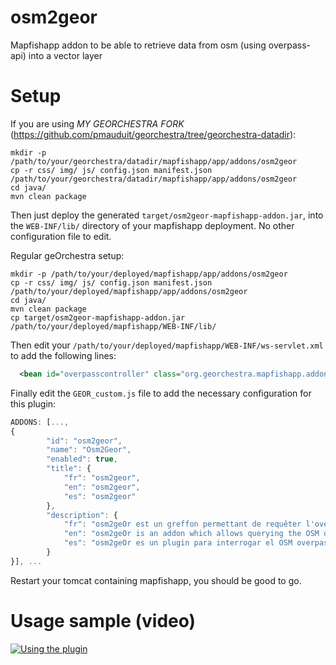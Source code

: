 # osm2geor
Mapfishapp addon to be able to retrieve data from osm (using overpass-api) into a vector layer

# Setup
If you are using *MY GEORCHESTRA FORK* (https://github.com/pmauduit/georchestra/tree/georchestra-datadir):

```
mkdir -p /path/to/your/georchestra/datadir/mapfishapp/app/addons/osm2geor
cp -r css/ img/ js/ config.json manifest.json /path/to/your/georchestra/datadir/mapfishapp/app/addons/osm2geor
cd java/
mvn clean package
```
Then just deploy the generated `target/osm2geor-mapfishapp-addon.jar`, into the `WEB-INF/lib/` directory of your mapfishapp deployment. No other configuration file to edit.


Regular geOrchestra setup:

```
mkdir -p /path/to/your/deployed/mapfishapp/app/addons/osm2geor
cp -r css/ img/ js/ config.json manifest.json /path/to/your/deployed/mapfishapp/app/addons/osm2geor
cd java/
mvn clean package
cp target/osm2geor-mapfishapp-addon.jar /path/to/your/deployed/mapfishapp/WEB-INF/lib/
```

Then edit your `/path/to/your/deployed/mapfishapp/WEB-INF/ws-servlet.xml` to add the following lines:

```xml
  <bean id="overpasscontroller" class="org.georchestra.mapfishapp.addons.osm2geor.OverpassController" />
```

Finally edit the `GEOR_custom.js` file to add the necessary configuration for this plugin:

```js
ADDONS: [...,
{
        "id": "osm2geor",
        "name": "Osm2Geor",
        "enabled": true,
        "title": {
            "fr": "osm2geor",
            "en": "osm2geor",
            "es": "osm2geor"
        },
        "description": {
            "fr": "osm2geOr est un greffon permettant de requêter l'overpass-API OpenStreetMap et de charger une nouvelle couche",
            "en": "osm2geOr is an addon which allows querying the OSM overpass-API and to load the result as a new layer",
            "es": "osm2geOr es un plugin para interrogar el OSM overpass-API y cargar el resultado como un nuevo layer"
        }
}], ...
```

Restart your tomcat containing mapfishapp, you should be good to go.


# Usage sample (video)

[![Using the plugin](http://img.youtube.com/vi/PZ1m3yg_et8/0.jpg)](http://www.youtube.com/watch?v=PZ1m3yg_et8)
